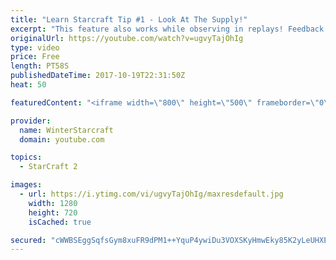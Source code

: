 ```yaml
---
title: "Learn Starcraft Tip #1 - Look At The Supply!"
excerpt: "This feature also works while observing in replays! Feedback and tip suggestions are appreciated :)"
originalUrl: https://youtube.com/watch?v=ugvyTajOhIg
type: video
price: Free
length: PT58S
publishedDateTime: 2017-10-19T22:31:50Z
heat: 50

featuredContent: "<iframe width=\"800\" height=\"500\" frameborder=\"0\" src=\"https://www.youtube.com/embed/ugvyTajOhIg\" allow=\"accelerometer; autoplay; encrypted-media; gyroscope; picture-in-picture\" allowfullscreen></iframe>"

provider:
  name: WinterStarcraft
  domain: youtube.com

topics:
  - StarCraft 2

images:
  - url: https://i.ytimg.com/vi/ugvyTajOhIg/maxresdefault.jpg
    width: 1280
    height: 720
    isCached: true

secured: "cWWBSEggSqfsGym8xuFR9dPM1++YquP4ywiDu3VOXSKyHmwEky85K2yLeUHXEbwvMd14mZUvKkhd4sApJTHgeeOWnwkKnVeC7Id1YrZ7CLJbmZINW8XwXirD81ZLGSnX9Iv7OApGVFlkPj31iMcFt7uyeJtauWLavlHNXGLcaxIu3bBaq8FDvlRNSoISQEQ82JfqgSbZv0cHzGjqm6dj58oiHUWg+A2wx5fWIc5bms+IhEFGuz5uJCz4xEc4YSV96K86MW4+aK9rqb7DBjVCUFoceLsH7L9vi6O+KlD2Ly06r1qxpmRdp5PMS82R2Dv8KNBa6DRRe4K+c2Jh1JBa/0nkHGqKSKB5DPJEzG7v8HMDIz5MtpOVd/ZESj87QScSA/ljaB7Sei3l4vVQCjMlRGSzFKrkCgA/WddlW1FUvBM=;Ocwaaf9GD/JFXReABQ2N0g=="
---
```


